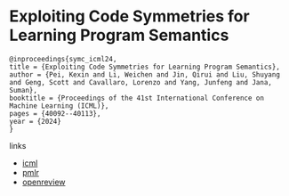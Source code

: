 # Exploiting Code Symmetries for Learning Program Semantics

```
@inproceedings{symc_icml24,
title = {Exploiting Code Symmetries for Learning Program Semantics},
author = {Pei, Kexin and Li, Weichen and Jin, Qirui and Liu, Shuyang and Geng, Scott and Cavallaro, Lorenzo and Yang, Junfeng and Jana, Suman},
booktitle = {Proceedings of the 41st International Conference on Machine Learning (ICML)},
pages = {40092--40113},
year = {2024}
}
```

links
- [icml](https://icml.cc/Conferences/2024/Schedule?showEvent=34168)
- [pmlr](https://proceedings.mlr.press/v235/pei24b.html)
- [openreview](https://openreview.net/forum?id=OLvgrLtv6J)
